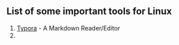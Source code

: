 ## List of some important tools for Linux
1. [Typora](https://typora.io/#linux) - A Markdown Reader/Editor
2. 
